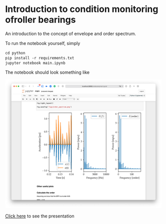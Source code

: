 # Introduction to condition monitoring ofroller bearings

An introduction to the concept of envelope and order spectrum.

To run the notebook yourself, simply

```shell
cd python
pip install -r requirements.txt
jupyter notebook main.ipynb
```

The notebook should look something like

![screenshot of notebook](python/figs/notebook-screenshot.png)

[Click here](latex/Main.pdf) to see the presentation
